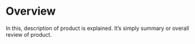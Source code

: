 # Overview

In this, description of product is explained. It’s simply summary or overall review of product.